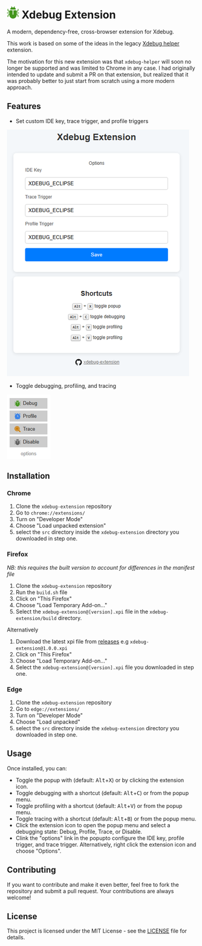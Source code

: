 # ![Xdebug Extension use](src/img/debug32.png) Xdebug Extension

A modern, dependency-free, cross-browser extension for Xdebug.

This work is based on some of the ideas in the legacy [Xdebug helper](https://chromewebstore.google.com/detail/xdebug-helper/eadndfjplgieldjbigjakmdgkmoaaaoc) extension.

The motivation for this new extension was that `xdebug-helper` will soon no longer be supported and was limited to Chrome in any case. I had originally intended to update and submit a PR on that extension, but realized that it was probably better to just start from scratch using a more modern approach.

## Features

- Set custom IDE key, trace trigger, and profile triggers
  
![Xdebug Extension options](img/xdebug-extension-options.png)

- Toggle debugging, profiling, and tracing

![Xdebug Extension popup](img/xdebug-extension-popup.png)

## Installation

### Chrome

1) Clone the `xdebug-extension` repository
2) Go to `chrome://extensions/`
3) Turn on "Developer Mode"
4) Choose "Load unpacked extension"
5) select the `src` directory inside the `xdebug-extension` directory you downloaded in step one.

### Firefox

_NB: this requires the built version to account for differences in the manifest file_

1) Clone the `xdebug-extension` repository
2) Run the `build.sh` file 
3) Click on "This Firefox"
4) Choose "Load Temporary Add-on…"
5) Select the `xdebug-extension@[version].xpi` file in the `xdebug-extension/build` directory.

Alternatively 

1) Download the latest xpi file from [releases](https://github.com/FraserChapman/xdebug-extension/releases) e.g `xdebug-extension@1.0.0.xpi`
2) Click on "This Firefox"
3) Choose "Load Temporary Add-on…"
4) Select the `xdebug-extension@[version].xpi` file you downloaded in step one.
   
### Edge 

1) Clone the `xdebug-extension` repository
2) Go to `edge://extensions/`
3) Turn on "Developer Mode"
4) Choose "Load unpacked"
5) select the `src` directory inside the `xdebug-extension` directory you downloaded in step one.

   
## Usage

Once installed, you can:

- Toggle the popup with (default: <kbd>Alt</kbd>+<kbd>X</kbd>) or by clicking the extension icon.
- Toggle debugging with a shortcut (default: <kbd>Alt</kbd>+<kbd>C</kbd>) or from the popup menu.
- Toggle profiling with a shortcut (default: <kbd>Alt</kbd>+<kbd>V</kbd>) or from the popup menu.
- Toggle tracing with a shortcut (default: <kbd>Alt</kbd>+<kbd>B</kbd>) or from the popup menu.
- Click the extension icon to open the popup menu and select a debugging state: Debug, Profile, Trace, or Disable.
- Clink the "options" link in the popupto configure the IDE key, profile trigger, and trace trigger. Alternatively, right click the extension icon and choose "Options".

## Contributing

If you want to contribute and make it even better, feel free to fork the repository and submit a pull request. Your contributions are always welcome!

## License

This project is licensed under the MIT License - see the [LICENSE](LICENSE) file for details.
